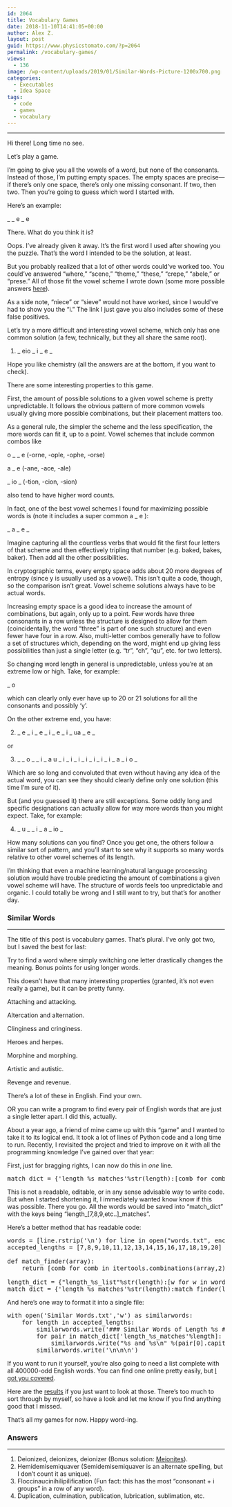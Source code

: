 ```yaml
---
id: 2064
title: Vocabulary Games
date: 2018-11-10T14:41:05+00:00
author: Alex Z.
layout: post
guid: https://www.physicstomato.com/?p=2064
permalink: /vocabulary-games/
views:
  - 136
image: /wp-content/uploads/2019/01/Similar-Words-Picture-1200x700.png
categories:
  - Executables
  - Idea Space
tags:
  - code
  - games
  - vocabulary
---
```

 

<hr class="wp-block-separator" />

Hi there! Long time no see.

Let’s play a game.&nbsp;

I’m going to give you all the vowels of a word, but none of the consonants. Instead of those, I&#8217;m putting empty spaces. The empty spaces are precise—if there&#8217;s only one space, there&#8217;s only one missing consonant. If two, then two. Then&nbsp;you’re going to guess which word I started with.

Here&#8217;s an example:

_ _ e _ e

There. What do you think it is?

Oops. I’ve already given it away. It&#8217;s the first word I used after showing you the puzzle. That’s the word I intended to be the solution, at least.

But you probably realized that a lot of other words could&#8217;ve worked too. You could’ve answered “where,” “scene,” “theme,” “these,” “crepe,” “abele,” or “prese.” All of those fit the vowel scheme I wrote down (some more possible answers [here](http://itools.subhashbose.com/wordfind/ending-with/e_e/no-of-letters_equal-to_5)).

As a side note, “niece” or “sieve” would not have worked, since I would’ve had to show you the “i.” The link I just gave you also includes some of these false positives.

Let’s try a more difficult and interesting vowel scheme, which only has one common solution (a few, technically, but they all share the same root).

  1. _ eio _ i _ e _  
    

Hope you like chemistry (all the answers are at the bottom, if you want to check).

There are some interesting properties to this game.

First, the amount of possible solutions to a given vowel scheme is pretty unpredictable. It follows the obvious pattern of more common vowels usually giving more possible combinations, but their placement matters too.

As a general rule, the simpler the scheme and the less specification, the more words can fit it, up to a point. Vowel schemes that include common combos like

o _ _ e (-orne, -ople, -ophe, -orse)

a _ e (-ane, -ace, -ale)

_ io _ (-tion, -cion, -sion)

also tend to have higher word counts.

In fact, one of the best vowel schemes I found for maximizing possible words is (note it includes a super common a _ e ):

_ a _ e _

Imagine capturing all the countless verbs that would fit the first four letters of that scheme and then effectively tripling that number (e.g. baked, bakes, baker). Then add all the other possibilities.

In cryptographic terms, every empty space adds about 20 more degrees of entropy (since y is usually used as a vowel). This isn&#8217;t quite a code, though, so the comparison isn&#8217;t great. Vowel scheme solutions always have to be actual words.

Increasing empty space is a good idea to increase the amount of combinations, but again, only up to a point. Few words have three consonants in a row unless the structure is designed to allow for them (coincidentally, the word “three” is part of one such structure) and even fewer have four in a row. Also, multi-letter combos generally have to follow a set of structures which, depending on the word, might end up giving less possibilities than just a single letter (e.g. “tr”, “ch”, “qu”, etc. for two letters).

So changing word length in general is unpredictable, unless you’re at an extreme low or high. Take, for example:

_ o

which can clearly only ever have up to 20 or 21 solutions for all the consonants and possibly ‘y’.

On the other extreme end, you have:

<ol start="2">
  <li>
    _ e _ i _ e _ i _ e _ i _ ua _ e _
  </li>
</ol>

or

<ol start="3">
  <li>
    _ _ o _ _ i _ a u _ i _ i _ i _ i _ i _ i _ i _ a _ i o _
  </li>
</ol>

Which are so long and convoluted that even without having any idea of the actual word, you can see they should clearly define only one solution (this time I’m sure of it).

But (and you guessed it) there are still exceptions. Some oddly long and specific designations can actually allow for way more words than you might expect. Take, for example:

<ol start="4">
  <li>
    _ u _ _ i _ a _ io _
  </li>
</ol>

How many solutions can you find? Once you get one, the others follow a similar sort of pattern, and you&#8217;ll start to see why it supports so many words relative to other vowel schemes of its length.

I&#8217;m thinking that even a machine learning/natural language processing solution would have trouble predicting the amount of combinations a given vowel scheme will have. The structure of words feels too unpredictable and organic. I could totally be wrong and I still want to try, but that’s for another day.

### Similar Words

<hr class="wp-block-separator" />

The title of this post is vocabulary games. That&#8217;s plural. I&#8217;ve only got two, but I saved the best for last:

Try to find a word where simply switching one letter drastically changes the meaning. Bonus points for using longer words.

This doesn&#8217;t have that many interesting properties (granted, it’s not even really a game), but it can be pretty funny.

Attaching and attacking.

Altercation and alternation.

Clinginess and cringiness.

Heroes and herpes.

Morphine and morphing.

Artistic and autistic.

Revenge and revenue.

There&#8217;s a lot of these in English. Find your own.

OR you can write a program to find every pair of English words that are just a single letter apart. I did this, actually.

About a year ago, a friend of mine came up with this &#8220;game&#8221; and I wanted to take it to its logical end. It took a lot of lines of Python code and a long time to run. Recently, I revisited the project and tried to improve on it with all the programming knowledge I&#8217;ve gained over that year:

First, just for bragging rights, I can now do this in&nbsp;_one_ line.

<pre class="brush: python; collapse: false; title: ; wrap-lines: false; notranslate" title="">match_dict = {'length_%s_matches'%str(length):[comb for comb in itertools.combinations([w for w in [line.rstrip('\n') for line in open("words.txt", encoding="utf8")] if len(w) == length],2) if len(comb[0])-len([l1 for l1, l2 in zip(*comb) if l1==l2])==1] for length in [7,8,9,10,11,12,13,14,15,16,17,18,19,20]} </pre>

This is not a readable, editable, or in any sense advisable way to write code. But when I started shortening it, I immediately wanted know know if this was possible. There you go. All the words would be saved into &#8220;match\_dict&#8221; with the keys being &#8220;length\_[7,8,9,etc..]_matches&#8221;.

Here&#8217;s a better method that has readable code:

<pre class="brush: python; collapse: false; title: ; wrap-lines: false; notranslate" title="">words = [line.rstrip('\n') for line in open("words.txt", encoding="utf8")] #Removes the line dilineator \n while formatting it into a list called 'lines'
accepted_lengths = [7,8,9,10,11,12,13,14,15,16,17,18,19,20]

def match_finder(array):
    return [comb for comb in itertools.combinations(array,2) if len(comb[0])-len([l1 for l1, l2 in zip(*comb) if l1==l2])==1]

length_dict = {"length_%s_list"%str(length):[w for w in words if len(w) == length] for length in accepted_lengths}
match_dict = {'length_%s_matches'%str(length):match_finder(length_dict['length_%s_list'%str(length)]) for length in accepted_lengths}</pre>

And here&#8217;s one way to format it into a single file:

<pre class="brush: python; collapse: false; title: ; wrap-lines: false; notranslate" title="">with open('Similar Words.txt','w') as similarwords:
    for length in accepted_lengths:
        similarwords.write('### Similar Words of Length %s ###\n\n'%length)
        for pair in match_dict['length_%s_matches'%length]:
            similarwords.write("%s and %s\n" %(pair[0].capitalize(),pair[1].capitalize()))
        similarwords.write('\n\n\n')</pre>

If you want to run it yourself, you&#8217;re also going to need a list complete with all 400000-odd English words. You can find one online pretty easily, but [I got you covered](https://www.physicstomato.com/wp-content/uploads/2019/01/words.txt).

Here are the [results](https://www.physicstomato.com/wp-content/uploads/2019/01/Similar-Words.txt) if you just want to look at those. There’s too much to sort through by myself, so have a look and let me know if you find anything good that I missed.

That’s all my games for now. Happy word-ing.

### Answers

<hr class="wp-block-separator" />

  1. Deionized, deionizes, deionizer (Bonus solution: [Meionites](https://en.wikipedia.org/wiki/Meionite)).
  2. Hemidemisemiquaver (Semidemisemiquaver is an alternate spelling, but I don&#8217;t count it as unique).
  3. Floccinaucinihilipilification (Fun fact: this has the most &#8220;consonant + i groups&#8221; in a row of any word).
  4. Duplication, culmination, publication, lubrication, sublimation, etc.